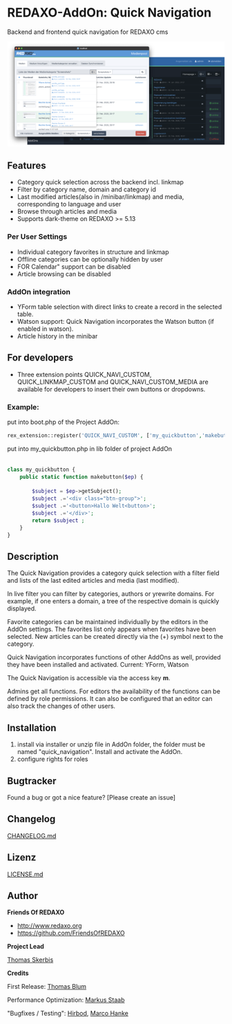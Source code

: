 
# REDAXO-AddOn: Quick Navigation

Backend and frontend quick navigation for REDAXO cms

![Screenshot](https://raw.githubusercontent.com/FriendsOfREDAXO/quick_navigation/assets/quick_navigation_screen.png)

## Features
- Category quick selection across the backend incl. linkmap
- Filter by category name, domain and category id
- Last modified articles(also in /minibar/linkmap) and media, corresponding to language and user 
- Browse through articles and media
- Supports dark-theme on REDAXO >= 5.13

### Per User Settings
- Individual category favorites in structure and linkmap
- Offline categories can be optionally hidden by user
- FOR Calendar" support can be disabled
- Article browsing can be disabled

### AddOn integration 
- YForm table selection with direct links to create a record in the selected table.
- Watson support: Quick Navigation incorporates the Watson button (if enabled in watson). 
- Article history in the minibar

## For developers
- Three extension points QUICK_NAVI_CUSTOM, QUICK_LINKMAP_CUSTOM and QUICK_NAVI_CUSTOM_MEDIA are available for developers to insert their own buttons or dropdowns. 


### Example:

put into boot.php of the Project AddOn:

```php
rex_extension::register('QUICK_NAVI_CUSTOM', ['my_quickbutton','makebutton'], rex_extension::LATE);    
```

put into my_quickbutton.php in lib folder of project AddOn

```php   

class my_quickbutton {
    public static function makebutton($ep) {

        $subject = $ep->getSubject();
        $subject .='<div class="btn-group">';
        $subject .='<button>Hallo Welt<button>';
        $subject .='</div>';
        return $subject ;
    }
}
```


## Description 

The Quick Navigation provides a category quick selection with a filter field and lists of the last edited articles and media (last modified).

In live filter you can filter by categories, authors or yrewrite domains. For example, if one enters a domain, a tree of the respective domain is quickly displayed. 

Favorite categories can be maintained individually by the editors in the AddOn settings. The favorites list only appears when favorites have been selected. New articles can be created directly via the (+) symbol next to the category. 

Quick Navigation incorporates functions of other AddOns as well, provided they have been installed and activated. 
Current: YForm, Watson

The Quick Navigation is accessible via the access key **m**.

Admins get all functions. 
For editors the availability of the functions can be defined by role permissions. It can also be configured that an editor can also track the changes of other users.   


## Installation

1. install via installer or unzip file in AddOn folder, the folder must be named "quick_navigation".
Install and activate the AddOn.
3. configure rights for roles


## Bugtracker

Found a bug or got a nice feature? [Please create an issue]

## Changelog

[CHANGELOG.md](https://github.com/FriendsOfREDAXO/quick_navigation/blob/master/CHANGELOG.md)

## Lizenz

[LICENSE.md](https://github.com/FriendsOfREDAXO/quick_navigation/blob/master/LICENSE.md)


## Author

**Friends Of REDAXO**

* http://www.redaxo.org
* https://github.com/FriendsOfREDAXO

**Project Lead**

[Thomas Skerbis](https://github.com/skerbis)

**Credits**

First Release: [Thomas Blum](https://github.com/tbaddade)

Performance Optimization:  [Markus Staab](https://github.com/staabm) 

"Bugfixes / Testing": [Hirbod](https://github.com/hirbod), [Marco Hanke](https://github.com/marcohanke)
